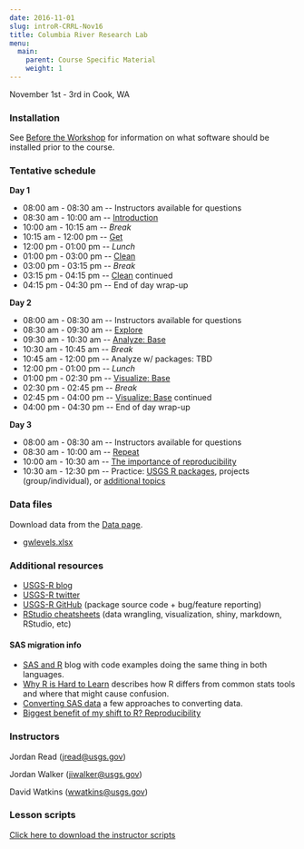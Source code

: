 ```yaml
---
date: 2016-11-01
slug: introR-CRRL-Nov16
title: Columbia River Research Lab
menu:
  main:
    parent: Course Specific Material
    weight: 1
---
```

November 1st - 3rd in Cook, WA

### Installation

See [Before the Workshop](/intro-curriculum/Before) for information on what software should be installed prior to the course.

### Tentative schedule

**Day 1**

-   08:00 am - 08:30 am -- Instructors available for questions
-   08:30 am - 10:00 am -- [Introduction](/intro-curriculum/Introduction)
-   10:00 am - 10:15 am -- *Break*
-   10:15 am - 12:00 pm -- [Get](/intro-curriculum/Get)
-   12:00 pm - 01:00 pm -- *Lunch*
-   01:00 pm - 03:00 pm -- [Clean](/intro-curriculum/Clean)
-   03:00 pm - 03:15 pm -- *Break*
-   03:15 pm - 04:15 pm -- [Clean](/intro-curriculum/Clean) continued
-   04:15 pm - 04:30 pm -- End of day wrap-up

**Day 2**

-   08:00 am - 08:30 am -- Instructors available for questions
-   08:30 am - 09:30 am -- [Explore](/intro-curriculum/Explore)
-   09:30 am - 10:30 am -- [Analyze: Base](/intro-curriculum/Analyze)
-   10:30 am - 10:45 am -- *Break*
-   10:45 am - 12:00 pm -- Analyze w/ packages: TBD
-   12:00 pm - 01:00 pm -- *Lunch*
-   01:00 pm - 02:30 pm -- [Visualize: Base](/intro-curriculum/Visualize/)
-   02:30 pm - 02:45 pm -- *Break*
-   02:45 pm - 04:00 pm -- [Visualize: Base](/intro-curriculum/Visualize/) continued
-   04:00 pm - 04:30 pm -- End of day wrap-up

**Day 3**

-   08:00 am - 08:30 am -- Instructors available for questions
-   08:30 am - 10:00 am -- [Repeat](/intro-curriculum/Reproduce/)
-   10:00 am - 10:30 am -- [The importance of reproducibility](https://owi.usgs.gov/blog/Reproducibility)
-   10:30 am - 12:30 pm -- Practice: [USGS R packages](/intro-curriculum/USGS/), projects (group/individual), or [additional topics](/intro-curriculum/Additional/)

### Data files

Download data from the [Data page](/intro-curriculum/data/).

-   [gwlevels.xlsx](../introR-NatGW-Aug16/gwlevels.xlsx)

### Additional resources

-   [USGS-R blog](https://owi.usgs.gov/blog/tags/r)
-   [USGS-R twitter](https://twitter.com/USGS_R)
-   [USGS-R GitHub](https://github.com/USGS-R) (package source code + bug/feature reporting)
-   [RStudio cheatsheets](https://www.rstudio.com/resources/cheatsheets/) (data wrangling, visualization, shiny, markdown, RStudio, etc)

#### SAS migration info

-   [SAS and R](http://sas-and-r.blogspot.com/) blog with code examples doing the same thing in both languages.
-   [Why R is Hard to Learn](http://r4stats.com/articles/why-r-is-hard-to-learn/) describes how R differs from common stats tools and where that might cause confusion.
-   [Converting SAS data](http://rconvert.com/sas-vs-r-code-compare/5-ways-to-convert-sas-data-to-r/) a few approaches to converting data.
-   [Biggest benefit of my shift to R? Reproducibility](https://dynamicecology.wordpress.com/2015/02/18/the-biggest-benefit-of-my-shift-to-r-reproducibility/)

### Instructors

Jordan Read (<jread@usgs.gov>)

Jordan Walker (<jiwalker@usgs.gov>)

David Watkins (<wwatkins@usgs.gov>)

### Lesson scripts

[Click here to download the instructor scripts](../introR-CRRL/instructorScripts.zip)
